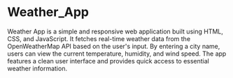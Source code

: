 # Weather_App

Weather App is a simple and responsive web application built using HTML, CSS, and JavaScript. It fetches real-time weather data from the OpenWeatherMap API based on the user's input. By entering a city name, users can view the current temperature, humidity, and wind speed. The app features a clean user interface and provides quick access to essential weather information.
